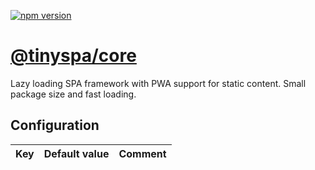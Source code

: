 [![npm version](https://badge.fury.io/js/%40tinyspa%2Fcore.svg)](https://www.npmjs.com/package/@tinyspa/core)

# [@tinyspa/core](https://www.npmjs.com/package/@tinyspa/core)

Lazy loading SPA framework with PWA support for static content. Small package size and fast loading.

## Configuration

| Key                                 | Default value    | Comment |
| ----------------------------------- | ---------------- | ------- |

